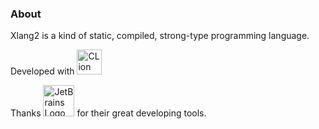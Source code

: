 ### About

Xlang2 is a kind of static, compiled, strong-type programming language.

Developed with <img alt="CLion logo." height="40px" src="https://resources.jetbrains.com/storage/products/company/brand/logos/CLion.png"/>

Thanks <img alt="JetBrains Logo (Main) logo." height="50px" src="https://resources.jetbrains.com/storage/products/company/brand/logos/jb_beam.png"/>
for their great developing tools.